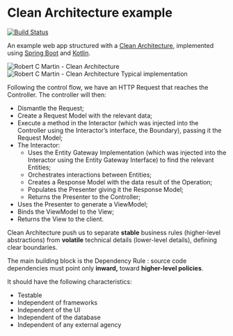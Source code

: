 # Clean Architecture example 
[![Build Status](https://travis-ci.org/rcapraro/cleanarch.svg?branch=master)](https://travis-ci.org/rcapraro/cleanarch)


An example web app structured with a [Clean Architecture][clean-arch], implemented using [Spring Boot][springboot] and [Kotlin][kotlin].

![Robert C Martin - Clean Architecture](https://bit.ly/2vhBWz7)
![Robert C Martin - Clean Architecture Typical implementation](http://i.imgur.com/WkBAATy.png)

Following the control flow, we have an HTTP Request that reaches the Controller. The controller will then:

- Dismantle the Request;
- Create a Request Model with the relevant data;
- Execute a method in the Interactor (which was injected into the Controller using the Interactor’s interface, the Boundary), passing it the Request Model;
- The Interactor:
  - Uses the Entity Gateway Implementation (which was injected into the Interactor using the Entity Gateway Interface) to find the relevant Entities;
  - Orchestrates interactions between Entities;
  - Creates a Response Model with the data result of the Operation;
  - Populates the Presenter giving it the Response Model;
  - Returns the Presenter to the Controller;
- Uses the Presenter to generate a ViewModel;
- Binds the ViewModel to the View;
- Returns the View to the client.

Clean Architecture push us to separate __stable__ business rules (higher-level abstractions) from __volatile__ technical details (lower-level details), defining clear boundaries. 

The main building block is the Dependency Rule : source code dependencies must point only __inward,__ toward __higher-level policies__.

It should have the following characteristics:

- Testable
- Independent of frameworks
- Independent of the UI
- Independent of the database
- Independent of any external agency


[clean-arch]: https://8thlight.com/blog/uncle-bob/2012/08/13/the-clean-architecture.html
[springboot]: https://spring.io/projects/spring-boot
[kotlin]: https://kotlinlang.org/